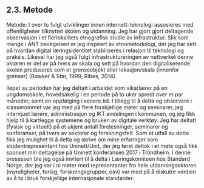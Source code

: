 
## 2.3. Metode

Metode:
I over to fulgt utviklinger innen internett-teknologi assosieres med offentligheter tilknyttet
skolen og utdanning. Jeg har gjort gjort deltagende observasjon i et flerlokalitets etnografisk
studie av infrastruktur. Slik som mange i ANT bevegelsen er jeg inspirert av etnometodologi,
der jeg har sett på hvordan digital læringsidentitet stabiliseres i relasjon til teknologi og
praksis. Likevel har jeg også fulgt infrastruktureringen av nettverket denne aktøren er del av
på tvers av skala og sett på hvordan den digitaliserende skolen produseres som et grenseobjekt
eller lokasjon/skala (innenfor grenser) (Bowker & Star, 1999; Ribes, 2014).

Iløpet av perioden har jeg deltatt i arbeidet som vikarlærer på en ungdomsskole, hovedsakelig
i en periode på to uker spredt over et par måneder, samt en oppfølging i senere tid. I tillegg til
å delta og observere i klasserommet var jeg med på flere forskjellige møter og seminarer, jeg
intervjuet lærere, administrasjon og IKT avdelingen i kommunen, og jeg fikk hjelp til å
kartlegge systemene og bruken av digitale verktøy. Jeg har deltatt (fysisk og virtuelt) på et
ukjent antall forelesninger, seminarer og konferanser, på tvers av sektorer og forskningsfelt.
Som et utfall av dette fikk jeg mulighet til å delta og skrive om mine erfaringer som
studentrepresentant hos Uninett/Unit, der jeg først deltok i et møte også fikk sponset min
deltagelse på Uninett konferansen 2017 i Trondheim. I denne prosessen ble jeg også invitert
til å delta i Læringskomiteen hos Standard Norge, der jeg var i ni møter med representanter
fra hele utdanningsektoren (myndigheter, forlag, forskningsgrupper, osv) var med på å
diskutre verdien av å ta i bruk forskjellige internasjonale standarder.

